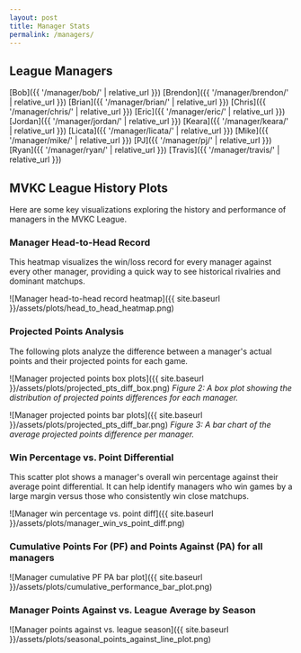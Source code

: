 ```yaml
---
layout: post
title: Manager Stats
permalink: /managers/
---
```


## League Managers

[Bob]({{ '/manager/bob/' | relative_url }})
[Brendon]({{ '/manager/brendon/' | relative_url }})
[Brian]({{ '/manager/brian/' | relative_url }})
[Chris]({{ '/manager/chris/' | relative_url }})
[Eric]({{ '/manager/eric/' | relative_url }})
[Jordan]({{ '/manager/jordan/' | relative_url }})
[Keara]({{ '/manager/keara/' | relative_url }})
[Licata]({{ '/manager/licata/' | relative_url }})
[Mike]({{ '/manager/mike/' | relative_url }})
[PJ]({{ '/manager/pj/' | relative_url }})
[Ryan]({{ '/manager/ryan/' | relative_url }})
[Travis]({{ '/manager/travis/' | relative_url }})


## MVKC League History Plots

Here are some key visualizations exploring the history and performance of managers in the MVKC League.

### Manager Head-to-Head Record

This heatmap visualizes the win/loss record for every manager against every other manager, providing a quick way to see historical rivalries and dominant matchups.

![Manager head-to-head record heatmap]({{ site.baseurl }}/assets/plots/head_to_head_heatmap.png)

### Projected Points Analysis

The following plots analyze the difference between a manager's actual points and their projected points for each game.

![Manager projected points box plots]({{ site.baseurl }}/assets/plots/projected_pts_diff_box.png)
_Figure 2: A box plot showing the distribution of projected points differences for each manager._

![Manager projected points bar plots]({{ site.baseurl }}/assets/plots/projected_pts_diff_bar.png)
_Figure 3: A bar chart of the average projected points difference per manager._

### Win Percentage vs. Point Differential

This scatter plot shows a manager's overall win percentage against their average point differential. It can help identify managers who win games by a large margin versus those who consistently win close matchups.

![Manager win percentage vs. point diff]({{ site.baseurl }}/assets/plots/manager_win_vs_point_diff.png)

### Cumulative Points For (PF) and Points Against (PA) for all managers

![Manager cumulative PF PA bar plot]({{ site.baseurl }}/assets/plots/cumulative_performance_bar_plot.png)

### Manager Points Against vs. League Average by Season

![Manager points against vs. league season]({{ site.baseurl }}/assets/plots/seasonal_points_against_line_plot.png)
